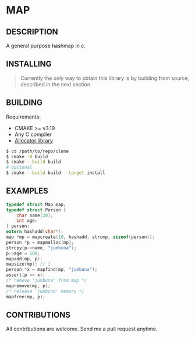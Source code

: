 # MAP

## DESCRIPTION
A general purpose hashmap in c.

## INSTALLING
> Currently the only way to obtain this library is by building from source, described in the next section.

## BUILDING
Requirements:
- CMAKE >= v3.19
- Any C compiler
- <a href ="https://github.com/jumbuna/ALLOCATOR" >Allocator library</a>

```bash
$ cd /path/to/repo/clone
$ cmake -B build
$ cmake --build build
# optional
$ cmake --build build --target install
```
## EXAMPLES
```c
typedef struct Map map;
typedef struct Person {
    char name[20];
    int age;
} person;
extern hashadd(char*);
map *mp = mapcreate(10, hashadd, strcmp, sizeof(person));
person *p = mapmalloc(mp);
strcpy(p->name, "jumbuna");
p->age = 100;
mapadd(mp, p);
mapsize(mp); // 1
person *x = mapfind(mp, "jumbuna");
assert(p == x);
/* remove 'jumbuna' from map */
mapremove(mp, p);
/* release 'jumbuna' memory */
mapfree(mp, p);
```
## CONTRIBUTIONS
All contributions are welcome. Send me a pull request anytime.

